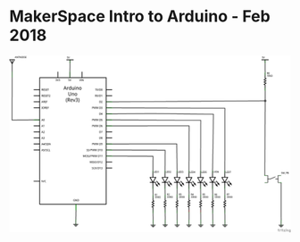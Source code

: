 # MakerSpace Intro to Arduino - Feb 2018
![Dice Roller Schematic](https://github.com/waydenie/MakerSpaceClass/blob/master/dice_schem.png "Dice Roller Schematic")
